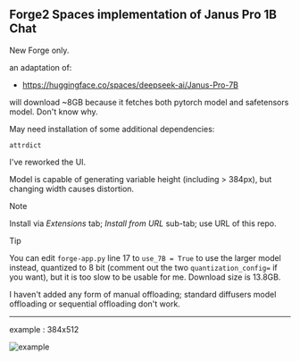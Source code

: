 ## Forge2 Spaces implementation of Janus Pro 1B Chat ##
New Forge only.

an adaptation of:
* https://huggingface.co/spaces/deepseek-ai/Janus-Pro-7B

will download ~8GB because it fetches both pytorch model and safetensors model. Don't know why.

May need installation of some additional dependencies:
```
attrdict
```

I've reworked the UI.

Model is capable of generating variable height (including > 384px), but changing width causes distortion.

>[!NOTE]
>Install via *Extensions* tab; *Install from URL* sub-tab; use URL of this repo.

>[!TIP]
>You can edit `forge-app.py` line 17 to `use_7B = True` to use the larger model instead, quantized to 8 bit (comment out the two `quantization_config=` if you want), but it is too slow to be usable for me. Download size is 13.8GB.

I haven't added any form of manual offloading; standard diffusers model offloading or sequential offloading don't work.

---
example : 384x512

![example](https://github.com/user-attachments/assets/96ae122d-70f1-43ea-b5c9-a104474478d1)
